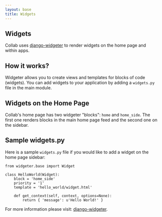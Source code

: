 ```yaml
---
layout: base
title: Widgets
---
```


## Widgets

Collab uses [django-widgeter](https://github.com/dlapiduz/django-widgeter) to render widgets on the home page and within apps.

## How it works?

Widgeter allows you to create views and templates for blocks of code (widgets).
You can add widgets to your application by adding a `widgets.py` file in the main module.

## Widgets on the Home Page

Collab's home page has two widgeter "blocks": `home` and `home_side`. The first one renders blocks in the main home page feed and the second one on the sidebar.

## Sample widgets.py

Here is a sample `widgets.py` file if you would like to add a widget on the home page sidebar:

    from widgeter.base import Widget

    class HelloWorld(Widget):
        block = 'home_side'
        priority = '1'
        template = 'hello_world/widget.html'

        def get_context(self, context, options=None):
            return { 'message': u'Hello World!' }


For more information please visit: [django-widgeter](https://github.com/dlapiduz/django-widgeter).